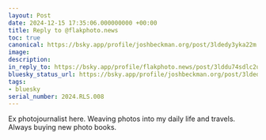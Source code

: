 ```yaml
---
layout: Post
date: 2024-12-15 17:35:06.000000000 +00:00
title: Reply to @flakphoto.news
toc: true
canonical: https://bsky.app/profile/joshbeckman.org/post/3ldedy3yka22m
image:
description:
in_reply_to: https://bsky.app/profile/flakphoto.news/post/3lddu74sdlc2u
bluesky_status_url: https://bsky.app/profile/joshbeckman.org/post/3ldedy3yka22m
tags:
- bluesky
serial_number: 2024.RLS.008
---
```

Ex photojournalist here. Weaving photos into my daily life and travels. Always buying new photo books.
